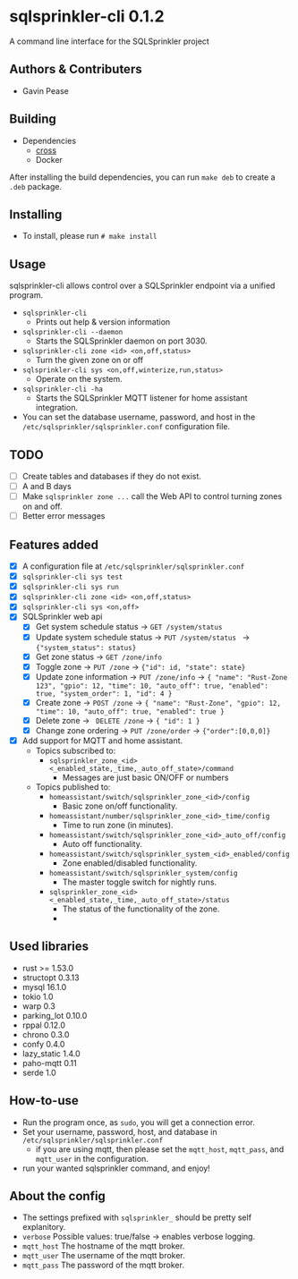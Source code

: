 # sqlsprinkler-cli 0.1.2

A command line interface for the SQLSprinkler project

## Authors & Contributers

- Gavin Pease

## Building
* Dependencies
    - [cross](https://github.com/rust-embedded/cross)
    - Docker

After installing the build dependencies, you can run `make deb` to create a `.deb` package.

## Installing

* To install, please run `# make install`

## Usage

sqlsprinkler-cli allows control over a SQLSprinkler endpoint via a unified program.

* `sqlsprinkler-cli`
    - Prints out help & version information
* `sqlsprinkler-cli --daemon`
    - Starts the SQLSprinkler daemon on port 3030.
* `sqlsprinkler-cli zone <id> <on,off,status>`
    - Turn the given zone on or off
* `sqlsprinkler-cli sys <on,off,winterize,run,status>`
    - Operate on the system.
* `sqlsprinkler-cli -ha`
    - Starts the SQLSprinkler MQTT listener for home assistant integration.
* You can set the database username, password, and host in the `/etc/sqlsprinkler/sqlsprinkler.conf` configuration file.

## TODO
* [ ] Create tables and databases if they do not exist.
* [ ] A and B days
* [ ] Make `sqlsprinkler zone ...` call the Web API to control turning zones on and off.
* [ ] Better error messages

## Features added
* [x] A configuration file at `/etc/sqlsprinkler/sqlsprinkler.conf` 
* [x] `sqlsprinkler-cli sys test`
* [x] `sqlsprinkler-cli sys run`
* [x] `sqlsprinkler-cli zone <id> <on,off,status>`
* [x] `sqlsprinkler-cli sys <on,off>`
* [x] SQLSprinkler web api
    * [x] Get system schedule status → `GET /system/status`
    * [x] Update system schedule status → `PUT /system/status ` → `{"system_status": status}`
    * [x] Get zone status → `GET /zone/info`
    * [x] Toggle zone → `PUT /zone` → `{"id": id, "state": state}`
    * [x] Update zone information → `PUT /zone/info` → `{
      "name": "Rust-Zone 123",
      "gpio": 12,
      "time": 10,
      "auto_off": true,
      "enabled": true,
      "system_order": 1,
      "id": 4 }`
    * [x] Create zone → `POST /zone` → `{
      "name": "Rust-Zone",
      "gpio": 12,
      "time": 10,
      "auto_off": true,
      "enabled": true }`
    * [x] Delete zone → ` DELETE /zone` → `{
      "id": 1 }`
    * [x] Change zone ordering → `PUT /zone/order` → `{"order":[0,0,0]}`
* [x] Add support for MQTT and home assistant.
  * Topics subscribed to: 
    * `sqlsprinkler_zone_<id><_enabled_state,_time,_auto_off_state>/command`
      * Messages are just basic ON/OFF or numbers
  * Topics published to:
    * `homeassistant/switch/sqlsprinkler_zone_<id>/config`
      * Basic zone on/off functionality.
    * `homeassistant/number/sqlsprinkler_zone_<id>_time/config`
      * Time to run zone (in minutes).
    * `homeassistant/switch/sqlsprinkler_zone_<id>_auto_off/config`
      * Auto off functionality.
    * `homeassistant/switch/sqlsprinkler_system_<id>_enabled/config`
      * Zone enabled/disabled functionality.
    * `homeassistant/switch/sqlsprinkler_system/config`
      * The master toggle switch for nightly runs.
    * `sqlsprinkler_zone_<id><_enabled_state,_time,_auto_off_state>/status`
      * The status of the functionality of the zone.
      * 
## Used libraries
* rust >= 1.53.0
* structopt 0.3.13
* mysql 16.1.0
* tokio 1.0
* warp 0.3
* parking_lot 0.10.0
* rppal 0.12.0
* chrono 0.3.0
* confy 0.4.0
* lazy_static 1.4.0
* paho-mqtt 0.11
* serde 1.0
## How-to-use
* Run the program once, as `sudo`, you will get a connection error.
* Set your username, password, host, and database in `/etc/sqlsprinkler/sqlsprinkler.conf`
  * if you are using mqtt, then please set the `mqtt_host`, `mqtt_pass`, and `mqtt_user` in the configuration.
* run your wanted sqlsprinkler command, and enjoy!

## About the config
- The settings prefixed with `sqlsprinkler_` should be pretty self explanitory.
- `verbose` Possible values: true/false → enables verbose logging.
- `mqtt_host` The hostname of the mqtt broker.
- `mqtt_user` The username of the mqtt broker.
- `mqtt_pass` The password of the mqtt broker.